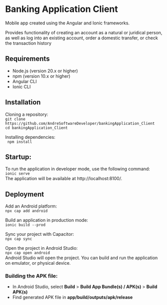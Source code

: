 # Banking Application Client
Mobile app created using the Angular and Ionic frameworks.

Provides functionality of creating an account as a natural or juridical person, as well as log into an existing account, order a domestic transfer, or check the transaction history

## Requirements
* Node.js (version 20.x or higher)
* npm (version 10.x or higher)
* Angular CLI
* Ionic CLI

## Installation
Cloning a repository:  
`git clone https://github.com/AndreSoftwareDeveloper/bankingApplication_Client`  
`cd bankingApplication_Client`

Installing dependencies:  
` npm install`

## Startup:
To run the application in developer mode, use the following command:  
`ionic serve`  
The application will be available at http://localhost:8100/.

## Deployment
Add an Android platform:  
`npx cap add android`

Build an application in production mode:  
`ionic build --prod`

Sync your project with Capacitor:  
`npx cap sync`

Open the project in Android Studio:  
`npx cap open android`  
Android Studio will open the project. You can build and run the application on emulator, or physical device.

### Building the APK file:
* In Android Studio, select __Build__ > __Build App Bundle(s) / APK(s)__ > __Build APK(s)__
* Find generated APK file in __app/build/outputs/apk/release__
